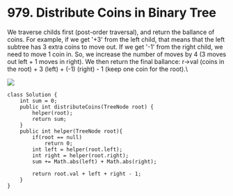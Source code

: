 # 979. Distribute Coins in Binary Tree

We traverse childs first (post-order traversal), and return the ballance of coins. For example, if we get '+3' from the left child, that means that the left subtree has 3 extra coins to move out. If we get '-1' from the right child, we need to move 1 coin in. So, we increase the number of moves by 4 (3 moves out left + 1 moves in right). We then return the final ballance: r->val (coins in the root) + 3 (left) + (-1) (right) - 1 (keep one coin for the root).\


![](https://assets.leetcode.com/users/votrubac/image\_1548011422.png)

```
class Solution {
    int sum = 0;
    public int distributeCoins(TreeNode root) {
        helper(root);
        return sum;
    }
    public int helper(TreeNode root){
        if(root == null)
            return 0;
        int left = helper(root.left);
        int right = helper(root.right);
        sum += Math.abs(left) + Math.abs(right);
        
        return root.val + left + right - 1;
    }
}
```
